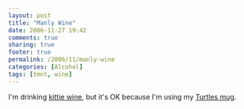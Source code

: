 ```yaml
---
layout: post
title: "Manly Wine"
date: 2006-11-27 19:42
comments: true
sharing: true
footer: true
permalink: /2006/11/manly-wine
categories: [Alcohol]
tags: [tmnt, wine]
---
```

I'm drinking <a href="http://flickr.com/photos/jymferrier/306029132/">kittie wine</a>, but it's OK because I'm using my <a href="/2006/11/broken-cup">Turtles mug</a>.
